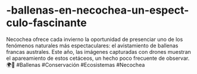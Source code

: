 # -ballenas-en-necochea-un-espect-culo-fascinante
Necochea ofrece cada invierno la oportunidad de presenciar uno de los fenómenos naturales más espectaculares: el avistamiento de ballenas francas australes. Este año, las imágenes capturadas con drones muestran el apareamiento de estos cetáceos, un hecho poco frecuente de observar. 🌍🐋 #Ballenas #Conservación #Ecosistemas #Necochea
